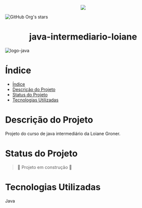 <p align="center">
<img src="http://img.shields.io/static/v1?label=STATUS&message=EM%20DESENVOLVIMENTO&color=GREEN&style=for-the-badge"/>
</p>

![GitHub Org's stars](https://img.shields.io/github/stars/lannydev?style=social)

<h1 align="center"> java-intermediario-loiane </h1>

![logo-java](https://user-images.githubusercontent.com/59236894/222974947-ca6a3cdc-8f41-46bd-9319-a662b909e08e.png)


# Índice

* [Índice](#índice)
* [Descrição do Projeto](#descrição-do-projeto)
* [Status do Projeto](#status-do-projeto)
* [Tecnologias Utilizadas](#tecnologias-utilizadas)


# Descrição do Projeto
  Projeto do curso de java intermediário da Loiane Groner.

# Status do Projeto
 > :construction: Projeto em construção :construction:

# Tecnologias Utilizadas
  Java

